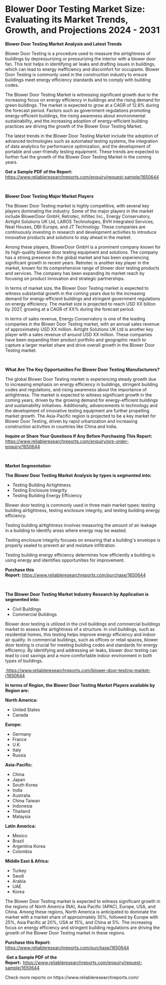 <p><h1>Blower Door Testing Market Size: Evaluating its Market Trends, Growth, and Projections 2024 - 2031</h1></p><p><strong>Blower Door Testing Market Analysis and Latest Trends</strong></p>
<p><p>Blower Door Testing is a procedure used to measure the airtightness of buildings by depressurizing or pressurizing the interior with a blower door fan. This test helps in identifying air leaks and drafting issues in buildings, which can lead to energy inefficiency and discomfort for occupants. Blower Door Testing is commonly used in the construction industry to ensure buildings meet energy efficiency standards and to comply with building codes.</p><p>The Blower Door Testing Market is witnessing significant growth due to the increasing focus on energy efficiency in buildings and the rising demand for green buildings. The market is expected to grow at a CAGR of 12.8% during the forecast period. Factors such as government regulations promoting energy-efficient buildings, the rising awareness about environmental sustainability, and the increasing adoption of energy-efficient building practices are driving the growth of the Blower Door Testing Market.</p><p>The latest trends in the Blower Door Testing Market include the adoption of advanced technologies such as automated testing systems, the integration of data analytics for performance optimization, and the development of portable and user-friendly testing equipment. These trends are expected to further fuel the growth of the Blower Door Testing Market in the coming years.</p></p>
<p><strong>Get a Sample PDF of the Report:&nbsp;</strong> <a href="https://www.reliableresearchreports.com/enquiry/request-sample/1650644">https://www.reliableresearchreports.com/enquiry/request-sample/1650644</a></p>
<p>&nbsp;</p>
<p><strong>Blower Door Testing Major Market Players</strong></p>
<p><p>The Blower Door Testing market is highly competitive, with several key players dominating the industry. Some of the major players in the market include BlowerDoor GmbH, Retrotec, Infiltec Inc., Energy Conservatory, Airtight Solutions UK Ltd, LAROS Technologies, BVH Integrated Services, Neat Houses, DBI-Europe, and JT Technology. These companies are continuously investing in research and development activities to introduce innovative products and solutions to stay ahead in the market.</p><p>Among these players, BlowerDoor GmbH is a prominent company known for its high-quality blower door testing equipment and solutions. The company has a strong presence in the global market and has been experiencing significant growth in recent years. Retrotec is another key player in the market, known for its comprehensive range of blower door testing products and services. The company has been expanding its market reach by focusing on product innovation and strategic partnerships.</p><p>In terms of market size, the Blower Door Testing market is expected to witness substantial growth in the coming years due to the increasing demand for energy-efficient buildings and stringent government regulations on energy efficiency. The market size is projected to reach USD XX billion by 2027, growing at a CAGR of XX% during the forecast period.</p><p>In terms of sales revenue, Energy Conservatory is one of the leading companies in the Blower Door Testing market, with an annual sales revenue of approximately USD XX million. Airtight Solutions UK Ltd is another key player with a sales revenue of around USD XX million. These companies have been expanding their product portfolio and geographic reach to capture a larger market share and drive overall growth in the Blower Door Testing market.</p></p>
<p>&nbsp;</p>
<p><strong>What Are The Key Opportunities For Blower Door Testing Manufacturers?</strong></p>
<p><p>The global Blower Door Testing market is experiencing steady growth due to increasing emphasis on energy efficiency in buildings, stringent building codes and regulations, and rising awareness about the importance of airtightness. The market is expected to witness significant growth in the coming years, driven by the growing demand for energy-efficient buildings and sustainability initiatives. Additionally, advancements in technology and the development of innovative testing equipment are further propelling market growth. The Asia-Pacific region is projected to be a key market for Blower Door Testing, driven by rapid urbanization and increasing construction activities in countries like China and India.</p></p>
<p><strong>Inquire or Share Your Questions If Any Before Purchasing This Report:</strong> <a href="https://www.reliableresearchreports.com/enquiry/pre-order-enquiry/1650644">https://www.reliableresearchreports.com/enquiry/pre-order-enquiry/1650644</a></p>
<p>&nbsp;</p>
<p><strong>Market Segmentation</strong></p>
<p><strong>The Blower Door Testing Market Analysis by types is segmented into:</strong></p>
<p><ul><li>Testing Building Airtightness</li><li>Testing Enclosure Integrity</li><li>Testing Building Energy Efficiency</li></ul></p>
<p><p>Blower door testing is commonly used in three main market types: testing building airtightness, testing enclosure integrity, and testing building energy efficiency. </p><p>Testing building airtightness involves measuring the amount of air leakage in a building to identify areas where energy may be wasted. </p><p>Testing enclosure integrity focuses on ensuring that a building's envelope is properly sealed to prevent air and moisture infiltration. </p><p>Testing building energy efficiency determines how efficiently a building is using energy and identifies opportunities for improvement.</p></p>
<p><strong>Purchase this Report:&nbsp;</strong><a href="https://www.reliableresearchreports.com/purchase/1650644">https://www.reliableresearchreports.com/purchase/1650644</a></p>
<p>&nbsp;</p>
<p><strong>The Blower Door Testing Market Industry Research by Application is segmented into:</strong></p>
<p><ul><li>Civil Buildings</li><li>Commercial Buildings</li></ul></p>
<p><p>Blower door testing is utilized in the civil buildings and commercial buildings market to assess the airtightness of a structure. In civil buildings, such as residential homes, this testing helps improve energy efficiency and indoor air quality. In commercial buildings, such as offices or retail spaces, blower door testing is crucial for meeting building codes and standards for energy efficiency. By identifying and addressing air leaks, blower door testing can lead to cost savings and a more comfortable indoor environment in both types of buildings.</p></p>
<p><a href="https://www.reliableresearchreports.com/blower-door-testing-market-r1650644">&nbsp;https://www.reliableresearchreports.com/blower-door-testing-market-r1650644</a></p>
<p><strong>In terms of Region, the Blower Door Testing Market Players available by Region are:</strong></p>
<p>
    <p> <strong> North America: </strong>
        <ul>
            <li>United States</li>
            <li>Canada</li>
        </ul>
        </p> 
    <p> <strong> Europe: </strong>
        <ul>
            <li>Germany</li>
            <li>France</li>
            <li>U.K.</li>
            <li>Italy</li>
            <li>Russia</li>
        </ul>
        </p> 
    <p> <strong> Asia-Pacific: </strong>
        <ul>
            <li>China</li>
            <li>Japan</li>
            <li>South Korea</li>
            <li>India</li>
            <li>Australia</li>
            <li>China Taiwan</li>
            <li>Indonesia</li>
            <li>Thailand</li>
            <li>Malaysia</li>
        </ul>
        </p> 
    <p> <strong> Latin America: </strong>
        <ul>
            <li>Mexico</li>
            <li>Brazil</li>
            <li>Argentina Korea</li>
            <li>Colombia</li>
        </ul>
        </p> 
    <p> <strong> Middle East & Africa: </strong>
        <ul>
            <li>Turkey</li>
            <li>Saudi</li>
            <li>Arabia</li>
            <li>UAE</li>
            <li>Korea</li>
        </ul>
    </p>
    </p>
<p><p>The Blower Door Testing market is expected to witness significant growth in the regions of North America (NA), Asia Pacific (APAC), Europe, USA, and China. Among these regions, North America is anticipated to dominate the market with a market share of approximately 35%, followed by Europe with 25%, Asia Pacific at 20%, USA at 15%, and China at 5%. The increasing focus on energy efficiency and stringent building regulations are driving the growth of the Blower Door Testing market in these regions.</p></p>
<p><strong>Purchase this Report: </strong><a href="https://www.reliableresearchreports.com/purchase/1650644">https://www.reliableresearchreports.com/purchase/1650644</a></p>
<p>&nbsp;<strong>Get a Sample PDF of the Report:&nbsp;&nbsp;</strong><a href="https://www.reliableresearchreports.com/enquiry/request-sample/1650644">https://www.reliableresearchreports.com/enquiry/request-sample/1650644</a></p>
<p><strong></strong></p>
<p>Check more reports on https://www.reliableresearchreports.com/</p>